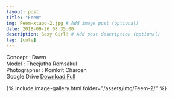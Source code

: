 ```yaml
---
layout: post
title: "Feem"
img: Feem-xtapo-2.jpg # Add image post (optional)
date: 2018-09-26 08:35:00
description: Sexy Girl! # Add post description (optional)
tag: [cute]
---
```

Concept : Dawn  
Model : Theejutha Romsakul  
Photographer : Komkrit Charoen      
Google Drive [Download Full](http://gestyy.com/e0GrIb)  


{% include image-gallery.html folder="/assets/img/Feem-2/" %}
